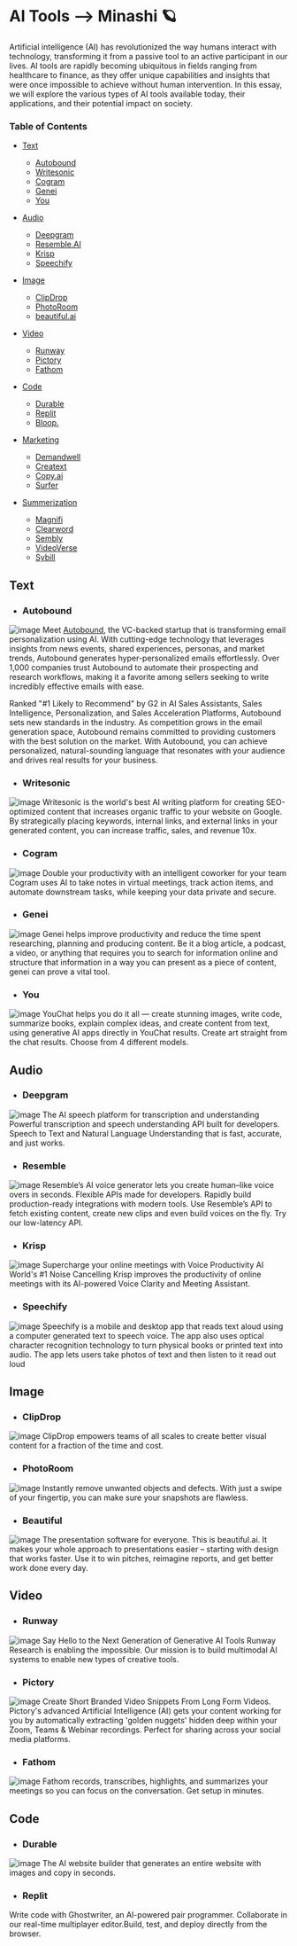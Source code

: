 # AI Tools --> Minashi 🪐
Artificial intelligence (AI) has revolutionized the way humans interact with technology, transforming it from a passive tool to an active participant in our lives. AI tools are rapidly becoming ubiquitous in fields ranging from healthcare to finance, as they offer unique capabilities and insights that were once impossible to achieve without human intervention. In this essay, we will explore the various types of AI tools available today, their applications, and their potential impact on society.

### Table of Contents


- [Text](#text)
  - [Autobound](#autobound)
  - [Writesonic](#writesonic)
  - [Cogram](#cogram)
  - [Genei](#genei)
  - [You](#you)
  
- [Audio](#audio)
  - [Deepgram](#deepgram)
  - [Resemble.AI](#resemble)
  - [Krisp](#krisp)
  - [Speechify](#speechify)
  
 - [Image](#image)
   - [ClipDrop](#clipdrop)
   - [PhotoRoom](#photoroom)
   - [beautiful.ai](#beautiful)
  
  - [Video](#video)
    - [Runway](#runway)
    - [Pictory](#pictory)
    - [Fathom](#fathom)
  
  - [Code](#code)
    - [Durable](#durable)
    - [Replit](#replit)
    - [Bloop.](#bloop.)
  
  - [Marketing](#marketing)
    - [Demandwell](#demandwell)
    - [Creatext](#creatext)
    - [Copy.ai](#copy.ai)
    - [Surfer](#surfer)
  
  - [Summerization](#summerization)
    - [Magnifi](#magnifi)
    - [Clearword](#clearword)
    - [Sembly](#sembly)
    - [VideoVerse](#videoverse)
    - [Sybill](#sybill)
    
  ## Text
  
  - ### Autobound
  ![image](https://user-images.githubusercontent.com/78617923/231533683-95f76a38-2fac-4c9d-818e-0154a9a8b5de.png)
Meet [Autobound](https://www.autobound.ai), the VC-backed startup that is transforming email personalization using AI. With cutting-edge technology that leverages insights from news events, shared experiences, personas, and market trends, Autobound generates hyper-personalized emails effortlessly. Over 1,000 companies trust Autobound to automate their prospecting and research workflows, making it a favorite among sellers seeking to write incredibly effective emails with ease.

Ranked "#1 Likely to Recommend" by G2 in AI Sales Assistants, Sales Intelligence, Personalization, and Sales Acceleration Platforms, Autobound sets new standards in the industry. As competition grows in the email generation space, Autobound remains committed to providing customers with the best solution on the market. With Autobound, you can achieve personalized, natural-sounding language that resonates with your audience and drives real results for your business.

  - ### Writesonic
  ![image](https://user-images.githubusercontent.com/78617923/231536492-9cc321ee-f206-45b3-bb90-0010f3218f93.png)
Writesonic is the world's best AI writing platform for creating SEO-optimized content that increases organic traffic to your website on Google. By strategically placing keywords, internal links, and external links in your generated content, you can increase traffic, sales, and revenue 10x.

  - ### Cogram
  ![image](https://user-images.githubusercontent.com/78617923/231537895-46f61354-6048-491a-a7c3-f76e50e7668e.png)
Double your productivity with an intelligent coworker for your team
Cogram uses AI to take notes in virtual meetings, track action items, and automate downstream tasks, while keeping your data private and secure.

  - ### Genei
  ![image](https://user-images.githubusercontent.com/78617923/231539046-731b17af-110c-4d82-86fd-19c9dd8c8eef.png)
Genei helps improve productivity and reduce the time spent researching, planning and producing content.
Be it a blog article, a podcast, a video, or anything that requires you to search for information online and structure that information in a way you can present as a piece of content, genei can prove a vital tool.

  - ### You
  ![image](https://user-images.githubusercontent.com/78617923/231539556-06b9b737-f1a0-4e42-a59b-0477a028f577.png)
YouChat helps you do it all — create stunning images, write code, summarize books, explain complex ideas, and create content from text, using generative AI apps directly in YouChat results.
Create art straight from the chat results. Choose from 4 different models.

  ## Audio
  
  - ### Deepgram
  ![image](https://user-images.githubusercontent.com/78617923/231559222-84fc1fab-2625-4eda-b1f9-a567db4785f8.png)
The AI speech platform for transcription and understanding
Powerful transcription and speech understanding API built for developers.
Speech to Text and Natural Language Understanding that is fast, accurate, and just works.

  - ### Resemble 
  ![image](https://user-images.githubusercontent.com/78617923/231611492-21b9f85c-a302-4d92-b7e0-db8e4d9772e7.png)
Resemble’s AI voice generator lets you create human–like voice overs in seconds. 
Flexible APIs made for developers.
Rapidly build production-ready integrations with modern tools. Use Resemble’s API to fetch existing content, create new clips and even build voices on the fly. Try our low-latency API.

  - ### Krisp
  ![image](https://user-images.githubusercontent.com/78617923/231611878-99ee6204-a2a0-48e5-a8a2-4b7d83f6d561.png)
Supercharge your online meetings with Voice Productivity AI
World's #1 Noise Cancelling
Krisp improves the productivity of online meetings with its AI-powered Voice Clarity and Meeting Assistant.

  - ### Speechify
  ![image](https://user-images.githubusercontent.com/78617923/231670106-3d6deab8-86b7-4c8f-ab68-8f98309e2fdd.png)
Speechify is a mobile and desktop app that reads text aloud using a computer generated text to speech voice. The app also uses optical character recognition technology to turn physical books or printed text into audio. The app lets users take photos of text and then listen to it read out loud

  ## Image
  
  - ### ClipDrop
  ![image](https://user-images.githubusercontent.com/78617923/231671113-f877da75-698d-4ad7-a033-1812b94213d2.png)
ClipDrop empowers teams of all scales to create better visual content for a fraction of the time and cost.

  - ### PhotoRoom
  ![image](https://user-images.githubusercontent.com/78617923/231672945-ad7bf49d-d930-41c8-b7c4-99fdffc0e3de.png)
Instantly remove unwanted objects and defects. With just a swipe of your fingertip, you can make sure your snapshots are flawless.

  - ### Beautiful
  ![image](https://user-images.githubusercontent.com/78617923/231935403-ceb0208c-01fb-4d90-9d34-53c54c548fcd.png)
The presentation software for everyone.
This is beautiful.ai. It makes your whole approach to presentations easier – starting with design that works faster. Use it to win pitches, reimagine reports, and get better work done every day.

  ## Video
  
  - ### Runway
  ![image](https://user-images.githubusercontent.com/78617923/231935655-3c27c13d-e07f-43bd-9baa-7eb9270f4e10.png)
Say Hello to the Next Generation of Generative AI Tools
Runway Research is enabling the impossible. Our mission is to build multimodal AI systems to enable new types of creative tools.

  - ### Pictory
  ![image](https://user-images.githubusercontent.com/78617923/231936150-bc4f077e-d9bd-48f8-93bd-c61eee3c7675.png)
Create Short Branded Video Snippets From Long Form Videos.
Pictory's advanced Artificial Intelligence (AI) gets your content working for you by automatically extracting 'golden nuggets' hidden deep within your Zoom, Teams & Webinar recordings.
Perfect for sharing across your social media platforms.

  - ### Fathom
  ![image](https://user-images.githubusercontent.com/78617923/231936912-b718e9b2-d547-4b63-a331-5d87d372eb5a.png)
Fathom records, transcribes, highlights, and summarizes your meetings so you can focus on the conversation. Get setup in minutes.

  ## Code
  
  - ### Durable
  ![image](https://user-images.githubusercontent.com/78617923/231937968-f4ede2ea-1ca9-4ee5-962b-eaf88b375254.png)
The AI website builder that generates an entire website with images and copy in seconds.

  - ### Replit
  Write code with Ghostwriter, an AI-powered pair programmer.
Collaborate in our real-time multiplayer editor.Build, test, and deploy directly from the browser.
